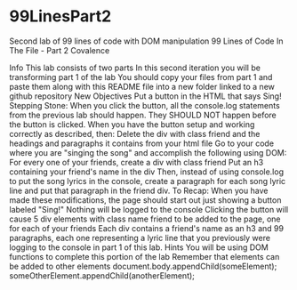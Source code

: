 # 99LinesPart2

Second lab of 99 lines of code with DOM manipulation
99 Lines of Code In The File - Part 2
Covalence

Info
This lab consists of two parts
In this second iteration you will be transforming part 1 of the lab
You should copy your files from part 1 and paste them along with this README file into a new folder linked to a new github repository
New Objectives
Put a button in the HTML that says Sing!
Stepping Stone: When you click the button, all the console.log statements from the previous lab should happen. They SHOULD NOT happen before the button is clicked.
When you have the button setup and working correctly as described, then:
Delete the div with class friend and the headings and paragraphs it contains from your html file
Go to your code where you are "singing the song" and accomplish the following using DOM:
For every one of your friends, create a div with class friend
Put an h3 containing your friend's name in the div
Then, instead of using console.log to put the song lyrics in the console, create a paragraph for each song lyric line and put that paragraph in the friend div.
To Recap:
When you have made these modifications, the page should start out just showing a button labeled "Sing!"
Nothing will be logged to the console
Clicking the button will cause 5 div elements with class name friend to be added to the page, one for each of your friends
Each div contains a friend's name as an h3 and 99 paragraphs, each one representing a lyric line that you previously were logging to the console in part 1 of this lab.
Hints
You will be using DOM functions to complete this portion of the lab
Remember that elements can be added to other elements
document.body.appendChild(someElement);
someOtherElement.appendChild(anotherElement);
